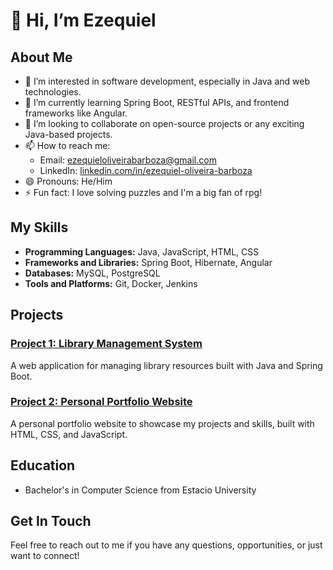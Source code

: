 # 👋 Hi, I’m Ezequiel

## About Me
- 👀 I’m interested in software development, especially in Java and web technologies.
- 🌱 I’m currently learning Spring Boot, RESTful APIs, and frontend frameworks like Angular.
- 💞️ I’m looking to collaborate on open-source projects or any exciting Java-based projects.
- 📫 How to reach me:
  - Email: ezequieloliveirabarboza@gmail.com
  - LinkedIn: [linkedin.com/in/ezequiel-oliveira-barboza](https://www.linkedin.com/in/ezequiel-oliveira-barboza/)
- 😄 Pronouns: He/Him
- ⚡ Fun fact: I love solving puzzles and I'm a big fan of rpg!

## My Skills
- **Programming Languages:** Java, JavaScript, HTML, CSS
- **Frameworks and Libraries:** Spring Boot, Hibernate, Angular
- **Databases:** MySQL, PostgreSQL
- **Tools and Platforms:** Git, Docker, Jenkins

## Projects
### [Project 1: Library Management System](https://github.com/Ezeki-el/library-management-system)
A web application for managing library resources built with Java and Spring Boot.

### [Project 2: Personal Portfolio Website](https://github.com/Ezeki-el/portfolio-website)
A personal portfolio website to showcase my projects and skills, built with HTML, CSS, and JavaScript.

## Education
- Bachelor's in Computer Science from Estacio University

## Get In Touch
Feel free to reach out to me if you have any questions, opportunities, or just want to connect!

<!---
Ezeki-el/Ezeki-el is a ✨ special ✨ repository because its `README.md` (this file) appears on your GitHub profile.
You can click the Preview link to take a look at your changes.
--->

